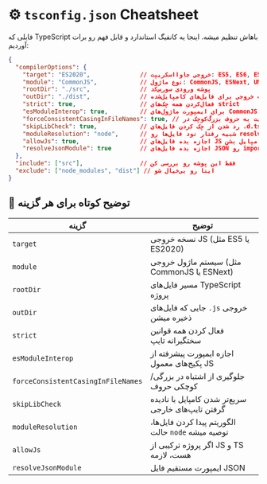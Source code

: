 # ⚙️ `tsconfig.json` Cheatsheet

فایلی که TypeScript باهاش تنظیم میشه. اینجا یه کانفیگ استاندارد و قابل فهم رو برات آوردیم:

```json
{
  "compilerOptions": {
    "target": "ES2020",              // خروجی جاوااسکریپت: ES5, ES6, ES2020, ...
    "module": "CommonJS",            // نوع ماژول: CommonJS, ESNext, UMD, ...
    "rootDir": "./src",              // پوشه ورودی سورس‌کد
    "outDir": "./dist",              // پوشه خروجی برای فایل‌های کامپایل‌شده
    "strict": true,                  // فعال‌کردن همه چک‌های strict
    "esModuleInterop": true,         // برای ایمپورت ماژول‌های CommonJS مثل 'express'
    "forceConsistentCasingInFileNames": true, // حساسیت به حروف بزرگ‌کوچک در importها
    "skipLibCheck": true,            // رد شدن از چک کردن فایل‌های .d.ts
    "moduleResolution": "node",      // شبیه رفتار نود فایل‌ها رو resolve کن
    "allowJs": true,                 // اجازه بده فایل‌های JS هم کامپایل بشن
    "resolveJsonModule": true        // اجازه بده فایل‌های JSON رو import کنیم
  },
  "include": ["src"],                // فقط این پوشه رو بررسی کن
  "exclude": ["node_modules", "dist"] // اینا رو بی‌خیال شو
}
```

## 🧠 توضیح کوتاه برای هر گزینه

| گزینه | توضیح |
|-------|-------|
| `target` | نسخه خروجی JS (مثل ES5 یا ES2020) |
| `module` | سیستم ماژول خروجی (مثل CommonJS یا ESNext) |
| `rootDir` | مسیر فایل‌های TypeScript پروژه |
| `outDir` | جایی که فایل‌های `.js` خروجی ذخیره میشن |
| `strict` | فعال کردن همه قوانین سختگیرانه تایپ |
| `esModuleInterop` | اجازه ایمپورت پیشرفته از پکیج‌های معمول JS |
| `forceConsistentCasingInFileNames` | جلوگیری از اشتباه در بزرگی/کوچکی حروف |
| `skipLibCheck` | سریع‌تر شدن کامپایل با نادیده گرفتن تایپ‌های خارجی |
| `moduleResolution` | الگوریتم پیدا کردن فایل‌ها، حالت `node` توصیه میشه |
| `allowJs` | اگر پروژه ترکیبی از JS و TS هست، لازمه |
| `resolveJsonModule` | ایمپورت مستقیم فایل JSON |
